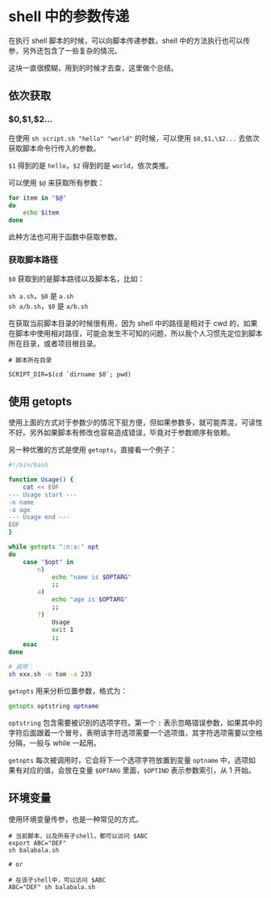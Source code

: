 # shell 中的参数传递

在执行 shell 脚本的时候，可以向脚本传递参数，shell 中的方法执行也可以传参，另外还包含了一些复杂的情况。

这块一直很模糊，用到的时候才去查，这里做个总结。

## 依次获取

### \$0,\$1,\$2...

在使用 `sh script.sh "hello" "world"` 的时候，可以使用 `$0,$1,\$2...` 去依次获取脚本命令行传入的参数。

`$1` 得到的是 `hello`，`$2` 得到的是 `world`，依次类推。

可以使用 `$@` 来获取所有参数：

```bash
for item in "$@"
do
    echo $item
done
```

此种方法也可用于函数中获取参数。

### 获取脚本路径

`$0` 获取到的是脚本路径以及脚本名，比如：

`sh a.sh`，`$0` 是 `a.sh`<br>
`sh a/b.sh`，`$0` 是 `a/b.sh`

在获取当前脚本目录的时候很有用，因为 shell 中的路径是相对于 cwd 的，如果在脚本中使用相对路径，可能会发生不可知的问题，所以我个人习惯先定位到脚本所在目录，或者项目根目录。

```shell
# 脚本所在目录

SCRIPT_DIR=$(cd `dirname $0`; pwd)
```

## 使用 getopts

使用上面的方式对于参数少的情况下挺方便，但如果参数多，就可能弄混，可读性不好。另外如果脚本有修改也容易造成错误，毕竟对于参数顺序有依赖。

另一种优雅的方式是使用 `getopts`，直接看一个例子：

```bash
#!/bin/bash

function Usage() {
    cat << EOF
--- Usage start ---
-n name
-a age
--- Usage end ---
EOF
}

while getopts ":n:a:" opt
do
    case "$opt" in
        n)
            echo "name is $OPTARG"
            ;;
        a)
            echo "age is $OPTARG"
            ;;
        ?)
            Usage
            exit 1
            ;;
    esac
done

# 调用：
sh xxx.sh -n tom -a 233

```

`getopts` 用来分析位置参数，格式为：

```bash
getopts optstring optname
```

`optstring` 包含需要被识别的选项字符。第一个 `:` 表示忽略错误参数，如果其中的字符后面跟着一个冒号，表明该字符选项需要一个选项值，其字符选项需要以空格分隔，一般与 while 一起用。

`getopts` 每次被调用时，它会将下一个选项字符放置到变量 `optname` 中，选项如果有对应的值，会放在变量 `$OPTARG` 里面，`$OPTIND` 表示参数索引，从 1 开始。

## 环境变量

使用环境变量传参，也是一种常见的方式。

```shell
# 当前脚本、以及所有子shell，都可以访问 $ABC
export ABC="DEF"
sh balabala.sh

# or

# 在该子shell中，可以访问 $ABC
ABC="DEF" sh balabala.sh
```
